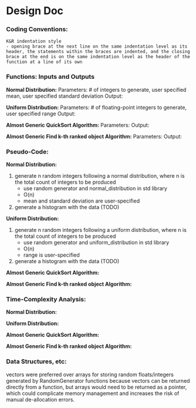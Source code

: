 # Design Doc 

### Coding Conventions:

    K&R indentation style
    - opening brace at the next line on the same indentation level as its header, the statements within the braces are indented, and the closing brace at the end is on the same indentation level as the header of the function at a line of its own

### Functions: Inputs and Outputs

**Normal Distribution:** 
    Parameters: # of integers to generate, user specified mean, user specified standard deviation
    Output: 
    

**Uniform Distribution:** 
    Parameters: # of floating-point integers to generate, user specified range
    Output:

**Almost Generic QuickSort Algorithm:**
    Parameters:
    Output:

**Almost Generic Find k-th ranked object Algorithm:**
    Parameters:
    Output:

### Pseudo-Code:

**Normal Distribution:**

1. generate n random integers following a normal distribution, where n is the total count of integers to be produced 
   - use random generator and normal_distribution in std library 
   - O(n) 
   - mean and standard deviation are user-specified
2. generate a histogram with the data (TODO)


**Uniform Distribution:**

1. generate n random integers following a uniform distribution, where n is the total count of integers to be produced
    - use random generator and uniform_distribution in std library
    - O(n)
    - range is user-specified
2. generate a histogram with the data (TODO)

**Almost Generic QuickSort Algorithm:**

**Almost Generic Find k-th ranked object Algorithm:**


### Time-Complexity Analysis:

**Normal Distribution:**


**Uniform Distribution:**


**Almost Generic QuickSort Algorithm:**

**Almost Generic Find k-th ranked object Algorithm:**

### Data Structures, etc:

vectors were preferred over arrays for storing random floats/integers generated by RandomGenerator functions because vectors can be returned directly from a function, but arrays would need to be returned as a pointer, which could complicate memory management and increases the risk of manual de-allocation errors.
